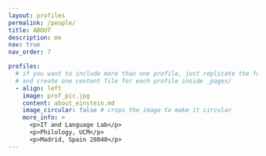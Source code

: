 ```yaml
---
layout: profiles
permalink: /people/
title: ABOUT
description: me
nav: true
nav_order: 7

profiles:
  # if you want to include more than one profile, just replicate the following block
  # and create one content file for each profile inside _pages/
  - align: left
    image: prof_pic.jpg
    content: about_einstein.md
    image_circular: false # crops the image to make it circular
    more_info: >
      <p>IT and Language Lab</p>
      <p>Philology, UCM</p>
      <p>Madrid, Spain 28040</p>
---
```

